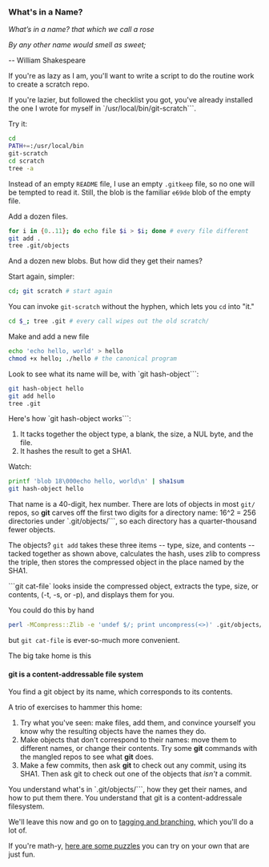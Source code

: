 ### What's in a Name?

*What’s in a name? that which we call a rose*

*By any other name would smell as sweet;*

-- William Shakespeare

If you're as lazy as I am,
you'll want to write a script to do the routine work
to create a scratch repo.

If you're lazier, but followed the checklist you got, you've already installed the one I wrote for myself
in `/usr/local/bin/git-scratch```.

Try it:

```bash
cd
PATH+=:/usr/local/bin
git-scratch
cd scratch
tree -a
```

Instead of an empty `README` file, I use an empty `.gitkeep` file,
so no one will be tempted to read it.
Still, the blob is the familiar `e69de` blob of the empty file.

Add a dozen files.

```bash
for i in {0..11}; do echo file $i > $i; done # every file different
git add .
tree .git/objects
```

And a dozen new blobs. But how did they get their names?

Start again, simpler:

```bash
cd; git scratch # start again
```

You can invoke `git-scratch` without the hyphen,
which lets you `cd` into "it."

```bash
cd $_; tree .git # every call wipes out the old scratch/
```

Make and add a new file

```bash
echo 'echo hello, world' > hello
chmod +x hello; ./hello # the canonical program
```

Look to see what its name will be, with `git hash-object```:

```bash
git hash-object hello
git add hello
tree .git
```

Here's how `git hash-object works```:

1. It tacks together the object type, a blank, the size, a NUL byte, and the file.
1. It hashes the result to get a SHA1.

Watch:

```bash
printf 'blob 18\000echo hello, world\n' | sha1sum
git hash-object hello
```

That name is a 40-digit, hex number.
There are lots of objects in most `git/` repos,
so **git** carves off the first two digits
for a directory name:
16^2 = 256 directories under `.git/objects/```,
so each directory has a quarter-thousand fewer objects.

The objects? `git add` takes these three items -- type, size, and contents --
tacked together as shown above, calculates the hash, uses zlib to compress the triple,
then stores the compressed object in the place named by the SHA1.

```git cat-file` looks inside the compressed object, extracts the type, size, or contents,
(-t, -s, or -p), and displays them for you.

You could do this by hand

```bash
perl -MCompress::Zlib -e 'undef $/; print uncompress(<>)' .git/objects/e6/9de*
```

but `git cat-file` is ever-so-much more convenient.

The big take home is this

#### git is a content-addressable file system

You find a git object by its name, which corresponds to its contents.

A trio of exercises to hammer this home:

1. Try what you've seen: make files, add them,
and convince yourself you know why the resulting objects have the names they do.
1. Make objects that don't correspond to their names:
move them to different names, or change their contents.
Try some **git** commands with the mangled repos
to see what **git** does.
1. Make a few commits, then ask **git** to check out any commit, using its SHA1. Then ask git to check out one of the objects that *isn't* a commit.

You understand what's in `.git/objects/```, how they get their names, and how to put them there. You understand that git is a content-addressale filesystem.

We'll leave this now and go on to [tagging and branching,](https://github.com/jsh/git-internals/blob/new-course/commitishes/start-with-tags.md)
which you'll do a lot of.

If you're math-y, [here are some puzzles](https://github.com/jsh/git-internals/blob/new-course/commitishes/sha1-math.md) you can try on your own that are just fun.
